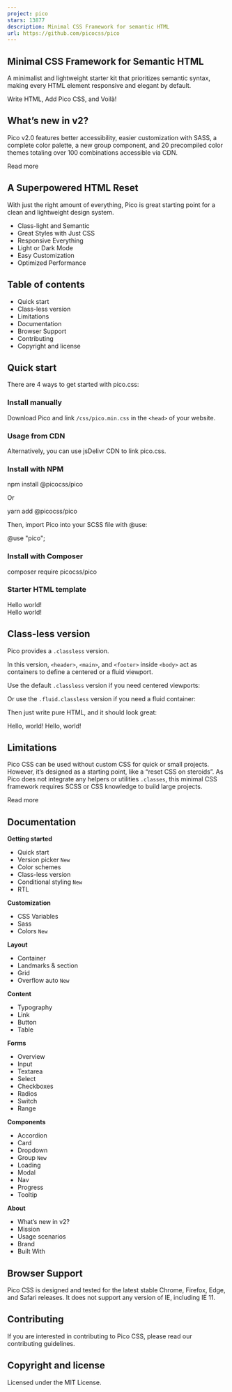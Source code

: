 ```yaml
---
project: pico
stars: 13877
description: Minimal CSS Framework for semantic HTML
url: https://github.com/picocss/pico
---
```


Minimal CSS Framework for Semantic HTML
---------------------------------------

A minimalist and lightweight starter kit that prioritizes semantic syntax, making every HTML element responsive and elegant by default.

Write HTML, Add Pico CSS, and Voilà!

What’s new in v2?
-----------------

Pico v2.0 features better accessibility, easier customization with SASS, a complete color palette, a new group component, and 20 precompiled color themes totaling over 100 combinations accessible via CDN.

Read more

A Superpowered HTML Reset
-------------------------

With just the right amount of everything, Pico is great starting point for a clean and lightweight design system.

-   Class-light and Semantic
-   Great Styles with Just CSS
-   Responsive Everything
-   Light or Dark Mode
-   Easy Customization
-   Optimized Performance

Table of contents
-----------------

-   Quick start
-   Class-less version
-   Limitations
-   Documentation
-   Browser Support
-   Contributing
-   Copyright and license

Quick start
-----------

There are 4 ways to get started with pico.css:

### Install manually

Download Pico and link `/css/pico.min.css` in the `<head>` of your website.

<link rel\="stylesheet" href\="css/pico.min.css" />

### Usage from CDN

Alternatively, you can use jsDelivr CDN to link pico.css.

<link rel\="stylesheet" href\="https://cdn.jsdelivr.net/npm/@picocss/pico@2/css/pico.min.css" />

### Install with NPM

npm install @picocss/pico

Or

yarn add @picocss/pico

Then, import Pico into your SCSS file with @use:

@use "pico";

### Install with Composer

composer require picocss/pico

### Starter HTML template

<!doctype html\>
<html lang\="en"\>
  <head\>
    <meta charset\="utf-8"\>
    <meta name\="viewport" content\="width=device-width, initial-scale=1"\>
    <meta name\="color-scheme" content\="light dark" />
    <link rel\="stylesheet" href\="css/pico.min.css"\>
    <title\>Hello world!</title\>
  </head\>
  <body\>
    <main class\="container"\>
      <h1\>Hello world!</h1\>
    </main\>
  </body\>
</html\>

Class-less version
------------------

Pico provides a `.classless` version.

In this version, `<header>`, `<main>`, and `<footer>` inside `<body>` act as containers to define a centered or a fluid viewport.

Use the default `.classless` version if you need centered viewports:

<link
  rel\="stylesheet"
  href\="https://cdn.jsdelivr.net/npm/@picocss/pico@2/css/pico.classless.min.css"
/>

Or use the `.fluid.classless` version if you need a fluid container:

<link
  rel\="stylesheet"
  href\="https://cdn.jsdelivr.net/npm/@picocss/pico@2/css/pico.fluid.classless.min.css"
/>

Then just write pure HTML, and it should look great:

<!doctype html\>
<html lang\="en"\>
  <head\>
    <meta charset\="utf-8" />
    <meta name\="viewport" content\="width=device-width, initial-scale=1" />
    <meta name\="color-scheme" content\="light dark" />
    <link
      rel\="stylesheet"
      href\="https://cdn.jsdelivr.net/npm/@picocss/pico@2/css/pico.classless.min.css"
    />
    <title\>Hello, world!</title\>
  </head\>
  <body\>
    <main\>
      <h1\>Hello, world!</h1\>
    </main\>
  </body\>
</html\>

Limitations
-----------

Pico CSS can be used without custom CSS for quick or small projects. However, it’s designed as a starting point, like a “reset CSS on steroids”. As Pico does not integrate any helpers or utilities `.classes`, this minimal CSS framework requires SCSS or CSS knowledge to build large projects.

Read more

Documentation
-------------

**Getting started**

-   Quick start
-   Version picker `New`
-   Color schemes
-   Class-less version
-   Conditional styling `New`
-   RTL

**Customization**

-   CSS Variables
-   Sass
-   Colors `New`

**Layout**

-   Container
-   Landmarks & section
-   Grid
-   Overflow auto `New`

**Content**

-   Typography
-   Link
-   Button
-   Table

**Forms**

-   Overview
-   Input
-   Textarea
-   Select
-   Checkboxes
-   Radios
-   Switch
-   Range

**Components**

-   Accordion
-   Card
-   Dropdown
-   Group `New`
-   Loading
-   Modal
-   Nav
-   Progress
-   Tooltip

**About**

-   What’s new in v2?
-   Mission
-   Usage scenarios
-   Brand
-   Built With

Browser Support
---------------

Pico CSS is designed and tested for the latest stable Chrome, Firefox, Edge, and Safari releases. It does not support any version of IE, including IE 11.

Contributing
------------

If you are interested in contributing to Pico CSS, please read our contributing guidelines.

Copyright and license
---------------------

Licensed under the MIT License.
